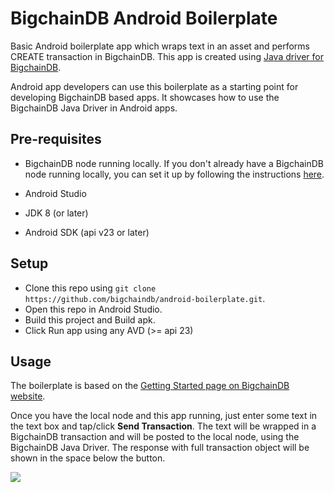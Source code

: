 # BigchainDB Android Boilerplate

Basic Android boilerplate app which wraps text in an asset and performs CREATE transaction in BigchainDB. This app is created using [Java driver for BigchainDB](https://github.com/bigchaindb/java-bigchaindb-driver).

Android app developers can use this boilerplate as a starting point for developing BigchainDB based apps. It showcases how to use the BigchainDB Java Driver in Android apps.

## Pre-requisites

* BigchainDB node running locally. If you don't already have a BigchainDB node running locally, you can set it up by following the instructions [here](https://docs.bigchaindb.com/projects/contributing/en/latest/dev-setup-coding-and-contribution-process/run-node-with-docker-compose.html#setting-up-a-single-node-development-environment-with-docker-compose).

* Android Studio
* JDK 8 (or later)
* Android SDK (api v23 or later)

## Setup

* Clone this repo using `git clone https://github.com/bigchaindb/android-boilerplate.git`.
* Open this repo in Android Studio.
* Build this project and Build apk.
* Click Run app using any AVD (>= api 23)

## Usage

The boilerplate is based on the [Getting Started page on BigchainDB website](https://www.bigchaindb.com/developers/getstarted/). 

Once you have the local node and this app running, just enter some text in the text box and tap/click **Send Transaction**. The text will be wrapped in a BigchainDB transaction and will be posted to the local node, using the BigchainDB Java Driver. The response with full transaction object will be shown in the space below the button.

![](bigchaindb-android-app.gif)
